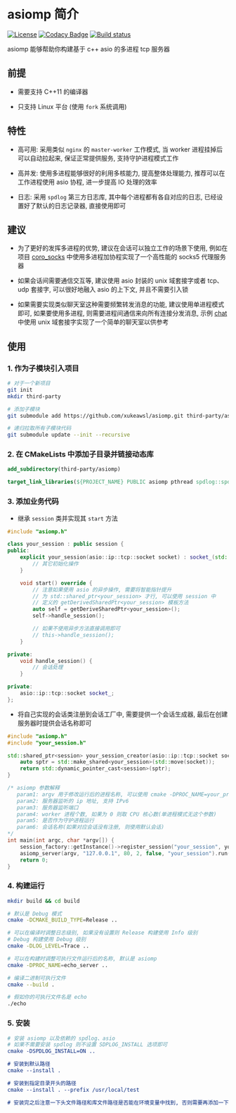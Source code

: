 # asiomp 简介

[![License](https://img.shields.io/npm/l/mithril.svg)](https://github.com/xukeawsl/asiomp/blob/master/LICENSE)
[![Codacy Badge](https://app.codacy.com/project/badge/Grade/23ca8b88cf7f4fe2bc3a4e870d5f795f)](https://app.codacy.com/gh/xukeawsl/asiomp/dashboard?utm_source=gh&utm_medium=referral&utm_content=&utm_campaign=Badge_grade)
[![Build status](https://ci.appveyor.com/api/projects/status/5epf5t4t8c1wqax4?svg=true)](https://ci.appveyor.com/project/xukeawsl/asiomp)

asiomp 能够帮助你构建基于 c++ asio 的多进程 tcp 服务器

## 前提

* 需要支持 C++11 的编译器

* 只支持 Linux 平台 (使用 `fork` 系统调用)

## 特性

* 高可用: 采用类似 `nginx` 的 `master-worker` 工作模式, 当 worker 进程挂掉后可以自动拉起来, 保证正常提供服务, 支持守护进程模式工作

* 高并发: 使用多进程能够很好的利用多核能力, 提高整体处理能力, 推荐可以在工作进程使用 asio 协程, 进一步提高 IO 处理的效率

* 日志: 采用 `spdlog` 第三方日志库, 其中每个进程都有各自对应的日志, 已经设置好了默认的日志记录器, 直接使用即可

## 建议

* 为了更好的发挥多进程的优势, 建议在会话可以独立工作的场景下使用, 例如在项目 [coro_socks](https://github.com/xukeawsl/coro_socks) 中使用多进程加协程实现了一个高性能的 socks5 代理服务器

* 如果会话间需要通信交互等, 建议使用 asio 封装的 unix 域套接字或者 tcp、udp 套接字, 可以很好地融入 asio 的上下文, 并且不需要引入锁

* 如果需要实现类似聊天室这种需要频繁转发消息的功能, 建议使用单进程模式即可, 如果要使用多进程, 则需要进程间通信来向所有连接分发消息, 示例 [chat](https://github.com/xukeawsl/asiomp/tree/master/example/chat) 中使用 unix 域套接字实现了一个简单的聊天室以供参考

## 使用

### 1. 作为子模块引入项目

```bash
# 对于一个新项目
git init
mkdir third-party

# 添加子模块
git submodule add https://github.com/xukeawsl/asiomp.git third-party/asiomp

# 递归拉取所有子模块代码
git submodule update --init --recursive
```

### 2. 在 CMakeLists 中添加子目录并链接动态库

```cmake
add_subdirectory(third-party/asiomp)

target_link_libraries(${PROJECT_NAME} PUBLIC asiomp pthread spdlog::spdlog)
```

### 3. 添加业务代码

* 继承 `session` 类并实现其 `start` 方法

```cpp
#include "asiomp.h"

class your_session : public session {
public:
    explicit your_session(asio::ip::tcp::socket socket) : socket_(std::move(socket)) {
        // 其它初始化操作
    }

    void start() override {
        // 注意如果使用 asio 的异步操作, 需要将智能指针提升
        // 为 std::shared_ptr<your_session> 才行, 可以使用 session 中
        // 定义的 getDerivedSharedPtr<your_session> 模板方法
        auto self = getDeriveSharedPtr<your_session>();
        self->handle_session();

        // 如果不使用异步方法直接调用即可
        // this->handle_session();
    }

private:
    void handle_session() {
        // 会话处理
    }

private:
    asio::ip::tcp::socket socket_;
};
```

* 将自己实现的会话类注册到会话工厂中, 需要提供一个会话生成器, 最后在创建服务器时提供会话名称即可

```cpp
#include "asiomp.h"
#include "your_session.h"

std::shared_ptr<session> your_session_creator(asio::ip::tcp::socket socket) {
    auto sptr = std::make_shared<your_session>(std::move(socket));
    return std::dynamic_pointer_cast<session>(sptr);
}

/* asiomp 参数解释
   param1: argv 用于修改运行后的进程名称, 可以使用 cmake -DPROC_NAME=your_proc_name 设置
   param2: 服务器监听的 ip 地址, 支持 IPv6
   param3: 服务器监听端口
   param4: worker 进程个数, 如果为 0 则取 CPU 核心数(单进程模式无这个参数)
   param5: 是否作为守护进程运行
   param6: 会话名称(如果对应会话没有注册, 则使用默认会话)
*/
int main(int argc, char *argv[]) {
    session_factory::getInstance()->register_session("your_session", your_session_creator);
    asiomp_server(argv, "127.0.0.1", 80, 2, false, "your_session").run();
    return 0;
}
```

### 4. 构建运行

```bash
mkdir build && cd build

# 默认是 Debug 模式
cmake -DCMAKE_BUILD_TYPE=Release ..

# 可以在编译时调整日志级别, 如果没有设置则 Release 构建使用 Info 级别
# Debug 构建使用 Debug 级别
cmake -DLOG_LEVEL=Trace ..

# 可以在构建时调整可执行文件运行后的名称, 默认是 asiomp
cmake -DPROC_NAME=echo_server ..

# 编译二进制可执行文件
cmake --build .

# 假如你的可执行文件名是 echo
./echo
```

### 5. 安装

```cmake
# 安装 asiomp 以及依赖的 spdlog、asio
# 如果不需要安装 spdlog 则不设置 SDPLOG_INSTALL 选项即可
cmake -DSPDLOG_INSTALL=ON ..

# 安装到默认路径
cmake --install .

# 安装到指定目录开头的路径
cmake --install . --prefix /usr/local/test

# 安装完之后注意一下头文件路径和库文件路径是否能在环境变量中找到, 否则需要再添加一下环境变量
```